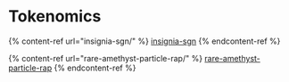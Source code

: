 # Tokenomics

{% content-ref url="insignia-sgn/" %}
[insignia-sgn](insignia-sgn/)
{% endcontent-ref %}

{% content-ref url="rare-amethyst-particle-rap/" %}
[rare-amethyst-particle-rap](rare-amethyst-particle-rap/)
{% endcontent-ref %}
